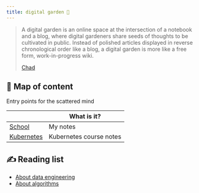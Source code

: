 ```yaml
---
title: digital garden 🌱
---
```


> A digital garden is an online space at the intersection of a notebook and a blog, where digital gardeners share seeds of thoughts to be cultivated in public. Instead of polished articles displayed in reverse chronological order like a blog, a digital garden is more like a free form, work-in-progress wiki.
>
> [Chad](https://www.chadly.net/)

## 🧠 Map of content
Entry points for the scattered mind


|                             | What is it? |
| --------------------------- | ----------- |
| [School](School/index.md)   | My notes    |
| [Kubernetes](KodeKloud/index.md) | Kubernetes course notes            |


## ✍️ Reading list
- [About data engineering](https://glossary.airbyte.com/)
- [About algorithms](https://labuladong.gitbook.io/algo-en)
